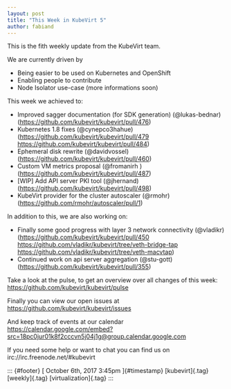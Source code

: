 ```yaml
---
layout: post
title: "This Week in KubeVirt 5"
author: fabiand
---
```




This is the fith weekly update from the KubeVirt team.

We are currently driven by

-   Being easier to be used on Kubernetes and OpenShift
-   Enabling people to contribute
-   Node Isolator use-case (more informations soon)

This week we achieved to:

-   Improved sagger documentation (for SDK generation) (\@lukas-bednar)
    (<https://github.com/kubevirt/kubevirt/pull/476>)
-   Kubernetes 1.8 fixes (\@cynepco3hahue)
    (<https://github.com/kubevirt/kubevirt/pull/479>
    <https://github.com/kubevirt/kubevirt/pull/484>)
-   Ephemeral disk rewrite (\@davidvossel)
    (<https://github.com/kubevirt/kubevirt/pull/460>)
-   Custom VM metrics proposal (\@fromanirh )
    (<https://github.com/kubevirt/kubevirt/pull/487>)
-   \[WIP\] Add API server PKI tool (\@jhernand)
    (<https://github.com/kubevirt/kubevirt/pull/498>)
-   KubeVirt provider for the cluster autoscaler (\@rmohr)
    (<https://github.com/rmohr/autoscaler/pull/1>)

In addition to this, we are also working on:

-   Finally some good progress with layer 3 network connectivity
    (\@vladikr) (<https://github.com/kubevirt/kubevirt/pull/450>
    <https://github.com/vladikr/kubevirt/tree/veth-bridge-tap>
    <https://github.com/vladikr/kubevirt/tree/veth-macvtap>)
-   Continued work on api server aggregation (\@stu-gott)
    (<https://github.com/kubevirt/kubevirt/pull/355>)

Take a look at the pulse, to get an overview over all changes of this
week: <https://github.com/kubevirt/kubevirt/pulse>

Finally you can view our open issues at
<https://github.com/kubevirt/kubevirt/issues>

And keep track of events at our calendar
<https://calendar.google.com/embed?src=18pc0jur01k8f2cccvn5j04j1g@group.calendar.google.com>

If you need some help or want to chat you can find us on
irc://irc.freenode.net/\#kubevirt

::: {#footer}
[ October 6th, 2017 3:45pm ]{#timestamp} [kubevirt]{.tag} [weekly]{.tag}
[virtualization]{.tag}
:::
